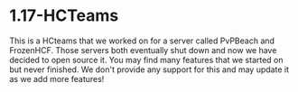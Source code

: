 # 1.17-HCTeams

This is a HCteams that we worked on for a server called PvPBeach and FrozenHCF.
Those servers both eventually shut down and now we have decided to open source it.
You may find many features that we started on but never finished.
We don't provide any support for this and may update it as we add more features!
